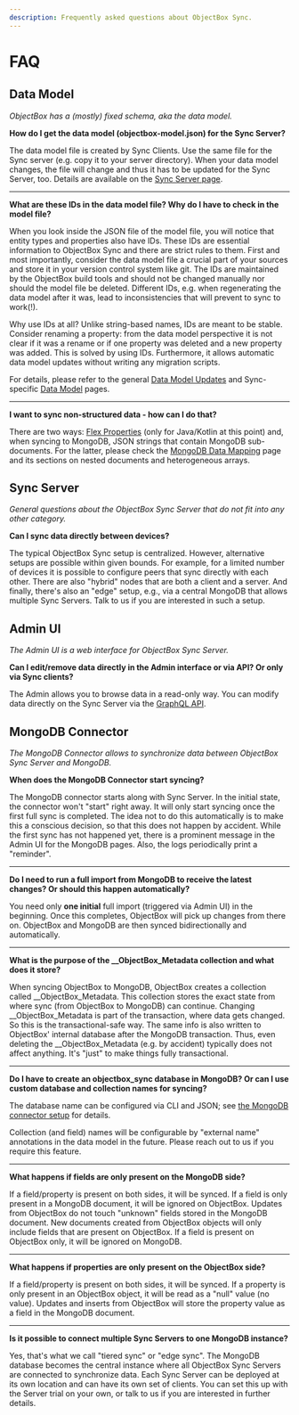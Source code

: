 ```yaml
---
description: Frequently asked questions about ObjectBox Sync.
---
```


# FAQ

## Data Model

_ObjectBox has a (mostly) fixed schema, aka the data model._

**How do I get the data model (objectbox-model.json) for the Sync Server?**

The data model file is created by Sync Clients. Use the same file for the Sync server (e.g. copy it to your server directory). When your data model changes, the file will change and thus it has to be updated for the Sync Server, too. Details are available on the [Sync Server page](sync-server/#data-model-json-file).

***

**What are these IDs in the data model file? Why do I have to check in the model file?**

When you look inside the JSON file of the model file, you will notice that entity types and properties also have IDs. These IDs are essential information to ObjectBox Sync and there are strict rules to them. First and most importantly, consider the data model file a crucial part of your sources and store it in your version control system like git. The IDs are maintained by the ObjectBox build tools and should not be changed manually nor should the model file be deleted. Different IDs, e.g. when regenerating the data model after it was, lead to inconsistencies that will prevent to sync to work(!).

Why use IDs at all? Unlike string-based names, IDs are meant to be stable. Consider renaming a property: from the data model perspective it is not clear if it was a rename or if one property was deleted and a new property was added. This is solved by using IDs. Furthermore, it allows automatic data model updates without writing any migration scripts.

For details, please refer to the general [Data Model Updates](https://docs.objectbox.io/advanced/data-model-updates) and Sync-specific [Data Model](data-model/) pages.

***

**I want to sync non-structured data - how can I do that?**

There are two ways: [Flex Properties](https://docs.objectbox.io/advanced/custom-types#flex-properties) (only for Java/Kotlin at this point) and, when syncing to MongoDB, JSON strings that contain MongoDB sub-documents. For the latter, please check the [MongoDB Data Mapping](mongodb-sync-connector/mongodb-data-mapping.md) page and its sections on nested documents and heterogeneous arrays.

## Sync Server

_General questions about the ObjectBox Sync Server that do not fit into any other category._

**Can I sync data directly between devices?**

The typical ObjectBox Sync setup is centralized. However, alternative setups are possible within given bounds. For example, for a limited number of devices it is possible to configure peers that sync directly with each other. There are also "hybrid" nodes that are both a client and a server. And finally, there's also an "edge" setup, e.g., via a central MongoDB that allows multiple Sync Servers. Talk to us if you are interested in such a setup.

## Admin UI

_The Admin UI is a web interface for ObjectBox Sync Server._

**Can I edit/remove data directly in the Admin interface or via API? Or only via Sync clients?**

The Admin allows you to browse data in a read-only way. You can modify data directly on the Sync Server via the [GraphQL API](sync-server/graphql-database/).

## MongoDB Connector

_The MongoDB Connector allows to synchronize data between ObjectBox Sync Server and MongoDB._

**When does the MongoDB Connector start syncing?**

The MongoDB connector starts along with Sync Server. In the initial state, the connector won't "start" right away. It will only start syncing once the first full sync is completed. The idea not to do this automatically is to make this a conscious decision, so that this does not happen by accident. While the first sync has not happened yet, there is a prominent message in the Admin UI for the MongoDB pages. Also, the logs periodically print a "reminder".

***

**Do I need to run a full import from MongoDB to receive the latest changes? Or should this happen automatically?**

You need only **one initial** full import (triggered via Admin UI) in the beginning. Once this completes, ObjectBox will pick up changes from there on. ObjectBox and MongoDB are then synced bidirectionally and automatically.

***

**What is the purpose of the \_\_ObjectBox\_Metadata collection and what does it store?**

When syncing ObjectBox to MongoDB, ObjectBox creates a collection called \_\_ObjectBox\_Metadata. This collection stores the exact state from where sync (from ObjectBox to MongoDB) can continue. Changing \_\_ObjectBox\_Metadata is part of the transaction, where data gets changed. So this is the transactional-safe way. The same info is also written to ObjectBox' internal database after the MongoDB transaction. Thus, even deleting the \_\_ObjectBox\_Metadata (e.g. by accident) typically does not affect anything. It's "just" to make things fully transactional.

***

**Do I have to create an objectbox\_sync database in MongoDB? Or can I use custom database and collection names for syncing?**

The database name can be configured via CLI and JSON; see [the MongoDB connector setup](mongodb-sync-connector/objectbox-sync-connector-setup.md#configure-the-mongodb-connection) for details.

Collection (and field) names will be configurable by "external name" annotations in the data model in the future. Please reach out to us if you require this feature.

***

**What happens if fields are only present on the MongoDB side?**

If a field/property is present on both sides, it will be synced. If a field is only present in a MongoDB document, it will be ignored on ObjectBox. Updates from ObjectBox do not touch "unknown" fields stored in the MongoDB document. New documents created from ObjectBox objects will only include fields that are present on ObjectBox. If a field is present on ObjectBox only, it will be ignored on MongoDB.

***

**What happens if properties are only present on the ObjectBox side?**

If a field/property is present on both sides, it will be synced. If a property is only present in an ObjectBox object, it will be read as a "null" value (no value). Updates and inserts from ObjectBox will store the property value as a field in the MongoDB document.

***

**Is it possible to connect multiple Sync Servers to one MongoDB instance?**

Yes, that's what we call "tiered sync" or "edge sync". The MongoDB database becomes the central instance where all ObjectBox Sync Servers are connected to synchronize data. Each Sync Server can be deployed at its own location and can have its own set of clients. You can set this up with the Server trial on your own, or talk to us if you are interested in further details.
